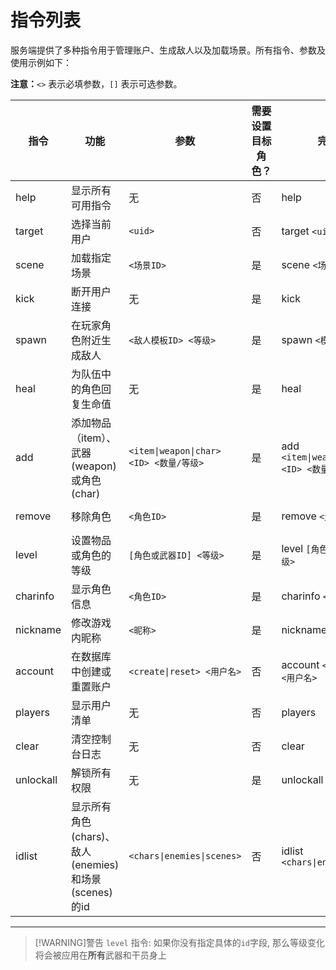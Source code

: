 # 指令列表  

服务端提供了多种指令用于管理账户、生成敌人以及加载场景。所有指令、参数及使用示例如下：  

**注意：**`<>` 表示必填参数，`[]` 表示可选参数。  

| 指令      | 功能                                             | 参数                                    | 需要设置目标角色？ | 完整指令                                    | 使用示例                  |
|-----------|--------------------------------------------------|-----------------------------------------|--------------------|---------------------------------------------|---------------------------|
| help      | 显示所有可用指令                                 | 无                                      | 否                 | help                                        | help                      |
| target    | 选择当前用户                                     | `<uid>`                                 | 否                 | target `<uid>`                              | target 740623067          |
| scene     | 加载指定场景                                     | `<场景ID>`                              | 是                 | scene `<场景ID>`                            | scene 209                 |
| kick      | 断开用户连接                                     | 无                                      | 是                 | kick                                        | kick                      |
| spawn     | 在玩家角色附近生成敌人                           | `<敌人模板ID> <等级>`                   | 是                 | spawn `<模板ID> <等级>`                     | spawn eny_0007_mimicw 20  |
| heal      | 为队伍中的角色回复生命值                         | 无                                      | 是                 | heal                                        | heal                      |
| add       | 添加物品（item）、武器(weapon)或角色(char)       | `<item\|weapon\|char> <ID> <数量/等级>` | 是                 | add `<item\|weapon\|char> <ID> <数量/等级>` | add char chr_0007_ikut 80 |
| remove    | 移除角色                                         | `<角色ID>`                              | 是                 | remove `<角色ID>`                           | remove chr_0007_ikut      |
| level     | 设置物品或角色的等级                             | `[角色或武器ID] <等级>`                 | 是                 | level `[角色或武器ID] <等级>`               | level wpn_funnel_0010 80  |
| charinfo  | 显示角色信息                                     | `<角色ID>`                              | 是                 | charinfo `<角色ID>`                         | charinfo chr_0007_ikut    |
| nickname  | 修改游戏内昵称                                   | `<昵称>`                                | 是                 | nickname `<昵称>`                           | nickname blob             |
| account   | 在数据库中创建或重置账户                         | `<create\|reset> <用户名>`              | 否                 | account `<create\|reset> <用户名>`          | account create test       |
| players   | 显示用户清单                                     | 无                                      | 否                 | players                                     | players                   |
| clear     | 清空控制台日志                                   | 无                                      | 否                 | clear                                       | clear                     |
| unlockall | 解锁所有权限                                     | 无                                      | 是                 | unlockall                                   | unlockall                 |
| idlist    | 显示所有角色(chars)、敌人(enemies)和场景(scenes)的id | `<chars\|enemies\|scenes>`              | 否                 | idlist `<chars\|enemies\|scenes>`           | idlist chars              |

---
> [!WARNING]警告
> `level` 指令: 如果你没有指定具体的`id`字段, 那么等级变化将会被应用在**所有**武器和干员身上